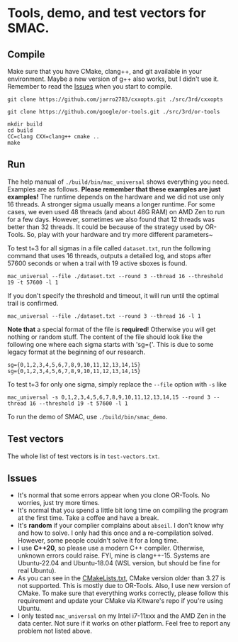 # Tools, demo, and test vectors for SMAC.

## Compile

Make sure that you have CMake, clang++, and git available in your environment. Maybe a new version of g++ also works, but I didn't use it. Remember to read the [Issues](https://github.com/0NG/smac-tools?tab=readme-ov-file#issues) when you start to compile.
```
git clone https://github.com/jarro2783/cxxopts.git ./src/3rd/cxxopts

git clone https://github.com/google/or-tools.git ./src/3rd/or-tools

mkdir build
cd build
CC=clang CXX=clang++ cmake ..
make
```

## Run

The help manual of `./build/bin/mac_universal` shows everything you need. Examples are as follows.
**Please remember that these examples are just examples!**
The runtime depends on the hardware and we did not use only 16 threads.
A stronger sigma usually means a longer runtime.
For some cases, we even used 48 threads (and about 48G RAM) on AMD Zen to run for a few days.
However, sometimes we also found that 12 threads was better than 32 threads.
It could be because of the strategy used by OR-Tools.
So, play with your hardware and try more different parameters~

To test t+3 for all sigmas in a file called `dataset.txt`, run the following command that uses 16 threads, outputs a detailed log, and stops after 57600 seconds or when a trail with 19 active sboxes is found.
```
mac_universal --file ./dataset.txt --round 3 --thread 16 --threshold 19 -t 57600 -l 1
```
If you don't specify the threshold and timeout, it will run until the optimal trail is confirmed.
```
mac_universal --file ./dataset.txt --round 3 --thread 16 -l 1
```
**Note that** a special format of the file is **required**! Otherwise you will get nothing or random stuff. The content of the file should look like the following one where each sigma starts with 'sg={'. This is due to some legacy format at the beginning of our research.
```
sg={0,1,2,3,4,5,6,7,8,9,10,11,12,13,14,15}
sg={0,1,2,3,4,5,6,7,8,9,10,11,12,13,14,15}
```

To test t+3 for only one sigma, simply replace the `--file` option with `-s` like
```
mac_universal -s 0,1,2,3,4,5,6,7,8,9,10,11,12,13,14,15 --round 3 --thread 16 --threshold 19 -t 57600 -l 1
```

To run the demo of SMAC, use `./build/bin/smac_demo`.

## Test vectors

The whole list of test vectors is in `test-vectors.txt`.

## Issues

* It's normal that some errors appear when you clone OR-Tools. No worries, just try more times.
* It's normal that you spend a little bit long time on compiling the program at the first time. Take a coffee and have a break.
* It's **random** if your complier complains about `abseil`. I don't know why and how to solve. I only had this once and a re-compilation solved. However, some people couldn't solve it for a long time.
* I use **C++20**, so please use a modern C++ compiler. Otherwise, unknown errors could raise. FYI, mine is clang++-15. Systems are Ubuntu-22.04 and Ubuntu-18.04 (WSL version, but should be fine for real Ubuntu).
* As you can see in the [CMakeLists.txt](https://github.com/0NG/smac-tools/blob/main/CMakeLists.txt), CMake version older than 3.27 is not supported. This is mostly due to OR-Tools. Also, I use new version of CMake. To make sure that everything works correctly, please follow this requirement and update your CMake via Kitware's repo if you're using Ubuntu.
* I only tested `mac_universal` on my Intel i7-11xxx and the AMD Zen in the data center. Not sure if it works on other platform. Feel free to report any problem not listed above.
